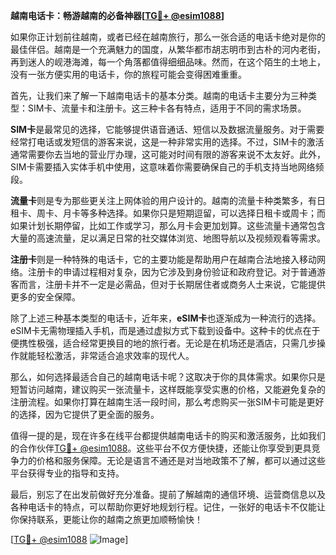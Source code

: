 **越南电话卡：畅游越南的必备神器[[TG💪+ @esim1088](https://t.me/s/esim1088)]**

如果你正计划前往越南，或者已经在越南旅行，那么一张合适的电话卡绝对是你的最佳伴侣。越南是一个充满魅力的国度，从繁华都市胡志明市到古朴的河内老街，再到迷人的岘港海滩，每一个角落都值得细细品味。然而，在这个陌生的土地上，没有一张方便实用的电话卡，你的旅程可能会变得困难重重。

首先，让我们来了解一下越南电话卡的基本分类。越南的电话卡主要分为三种类型：SIM卡、流量卡和注册卡。这三种卡各有特点，适用于不同的需求场景。

**SIM卡**是最常见的选择，它能够提供语音通话、短信以及数据流量服务。对于需要经常打电话或发短信的游客来说，这是一种非常实用的选择。不过，SIM卡的激活通常需要你去当地的营业厅办理，这可能对时间有限的游客来说不太友好。此外，SIM卡需要插入实体手机中使用，这意味着你需要确保自己的手机支持当地网络频段。

**流量卡**则是专为那些更关注上网体验的用户设计的。越南的流量卡种类繁多，有日租卡、周卡、月卡等多种选择。如果你只是短期逗留，可以选择日租卡或周卡；而如果计划长期停留，比如工作或学习，那么月卡会更加划算。这些流量卡通常包含大量的高速流量，足以满足日常的社交媒体浏览、地图导航以及视频观看等需求。

**注册卡**则是一种特殊的电话卡，它的主要功能是帮助用户在越南合法地接入移动网络。注册卡的申请过程相对复杂，因为它涉及到身份验证和政府登记。对于普通游客而言，注册卡并不一定是必需品，但对于长期居住者或商务人士来说，它能提供更多的安全保障。

除了上述三种基本类型的电话卡，近年来，**eSIM卡**也逐渐成为一种流行的选择。eSIM卡无需物理插入手机，而是通过虚拟方式下载到设备中。这种卡的优点在于便携性极强，适合经常更换目的地的旅行者。无论是在机场还是酒店，只需几步操作就能轻松激活，非常适合追求效率的现代人。

那么，如何选择最适合自己的越南电话卡呢？这取决于你的具体需求。如果你只是短暂访问越南，建议购买一张流量卡，这样既能享受实惠的价格，又能避免复杂的注册流程。如果你打算在越南生活一段时间，那么考虑购买一张SIM卡可能是更好的选择，因为它提供了更全面的服务。

值得一提的是，现在许多在线平台都提供越南电话卡的购买和激活服务，比如我们的合作伙伴[TG💪+ @esim1088](https://t.me/s/esim1088)。这些平台不仅方便快捷，还能让你享受到更具竞争力的价格和服务保障。无论是语言不通还是对当地政策不了解，都可以通过这些平台获得专业的指导和支持。

最后，别忘了在出发前做好充分准备。提前了解越南的通信环境、运营商信息以及各种电话卡的特点，可以帮助你更好地规划行程。记住，一张好的电话卡不仅能让你保持联系，更能让你的越南之旅更加顺畅愉快！

[[TG💪+ @esim1088](https://t.me/s/esim1088) ![Image](https://i.postimg.cc/4NQfJmqS/Snipaste-2025-05-13-00-14-12.png)]